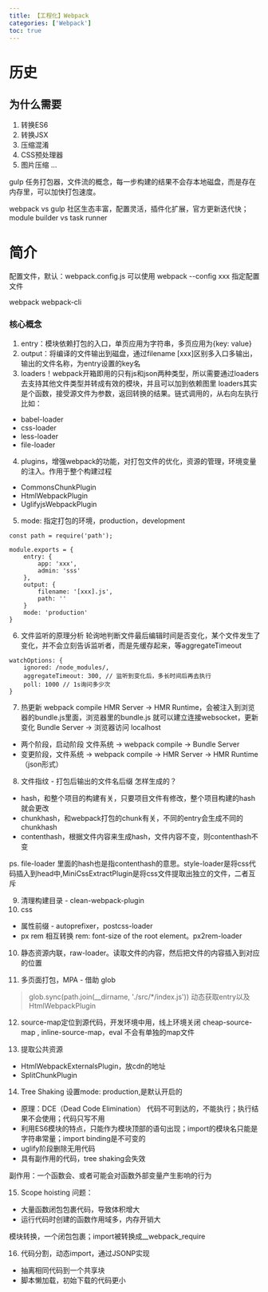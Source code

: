 ```yaml
---
title: 【工程化】Webpack
categories: ['Webpack']
toc: true
---
```


# 历史
## 为什么需要
1. 转换ES6
2. 转换JSX
3. 压缩混淆
4. CSS预处理器
5. 图片压缩
...

gulp 任务打包器，文件流的概念，每一步构建的结果不会存本地磁盘，而是存在内存里，可以加快打包速度。

webpack vs gulp 社区生态丰富，配置灵活，插件化扩展，官方更新迭代快；module builder vs task runner

# 简介
配置文件，默认：webpack.config.js
可以使用 webpack --config xxx 指定配置文件

webpack
webpack-cli
### 核心概念

1. entry：模块依赖打包的入口，单页应用为字符串，多页应用为{key: value}
2. output：将编译的文件输出到磁盘，通过filename [xxx]区别多入口多输出，输出的文件名称，为entry设置的key名
3. loaders！webpack开箱即用的只有js和json两种类型，所以需要通过loaders去支持其他文件类型并转成有效的模块，并且可以加到依赖图里
loaders其实是个函数，接受源文件为参数，返回转换的结果。链式调用的，从右向左执行
比如：
- babel-loader
- css-loader
- less-loader
- file-loader
4. plugins，增强webpack的功能，对打包文件的优化，资源的管理，环境变量的注入。作用于整个构建过程
- CommonsChunkPlugin
- HtmlWebpackPlugin
- UglifyjsWebpackPlugin
5. mode: 指定打包的环境，production，development

```
const path = require('path');

module.exports = {
    entry: {
        app: 'xxx',
        admin: 'sss'
    },
    output: {
        filename: '[xxx].js',
        path: ''
    }
    mode: 'production'
}

```

6. 文件监听的原理分析
轮询地判断文件最后编辑时间是否变化，某个文件发生了变化，并不会立刻告诉监听者，而是先缓存起来，等aggregateTimeout
```
watchOptions: {
    ignored: /node_modules/,
    aggregateTimeout: 300, // 监听到变化后，多长时间后再去执行
    poll: 1000 // 1s询问多少次
}
```
7. 热更新
webpack compile
HMR Server   -> HMR Runtime，会被注入到浏览器的bundle.js里面，浏览器里的bundle.js 就可以建立连接websocket，更新变化
Bundle Server -> 浏览器访问 localhost
- 两个阶段，启动阶段 文件系统 -> webpack compile -> Bundle Server
- 变更阶段，文件系统 -> webpack compile -> HMR Server -> HMR Runtime （json形式）

8. 文件指纹 - 打包后输出的文件名后缀
怎样生成的？
- hash，和整个项目的构建有关，只要项目文件有修改，整个项目构建的hash就会更改
- chunkhash，和webpack打包的chunk有关，不同的entry会生成不同的chunkhash
- contenthash，根据文件内容来生成hash，文件内容不变，则contenthash不变

ps. file-loader 里面的hash也是指contenthash的意思。style-loader是将css代码插入到head中,MiniCssExtractPlugin是将css文件提取出独立的文件，二者互斥

9. 清理构建目录 - clean-webpack-plugin
10. css
- 属性前缀 - autoprefixer，postcss-loader
- px rem 相互转换 rem: font-size of the root element。px2rem-loader

10. 静态资源内联，raw-loader。读取文件的内容，然后把文件的内容插入到对应的位置

11. 多页面打包，MPA - 借助 glob
> glob.sync(path.join(__dirname, './src/*/index.js'))
动态获取entry以及HtmlWebpackPlugin

12. source-map定位到源代码，开发环境中用，线上环境关闭
cheap-source-map , inline-source-map，eval 不会有单独的map文件

13. 提取公共资源
- HtmlWebpackExternalsPlugin，放cdn的地址
- SplitChunkPlugin

14. Tree Shaking
设置mode: production,是默认开启的
- 原理：DCE（Dead Code  Elimination） 
 代码不可到达的，不能执行；执行结果不会使用；代码只写不用
- 利用ES6模块的特点，只能作为模块顶部的语句出现；import的模块名只能是字符串常量；import binding是不可变的
- uglify阶段删除无用代码
- 具有副作用的代码，tree shaking会失效

副作用：一个函数会、或者可能会对函数外部变量产生影响的行为

15. Scope hoisting
问题：
 - 大量函数闭包包裹代码，导致体积增大
 - 运行代码时创建的函数作用域多，内存开销大

 模块转换，一个闭包包裹；import被转换成__webpack_require

16. 代码分割，动态import，通过JSONP实现
- 抽离相同代码到一个共享块
- 脚本懒加载，初始下载的代码更小 